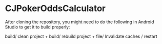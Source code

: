 # CJPokerOddsCalculator

After cloning the repository, you might need to do the following in Android Studio to get it to build properly:

build/ clean project + build/ rebuild project + file/ Invalidate caches / restart
